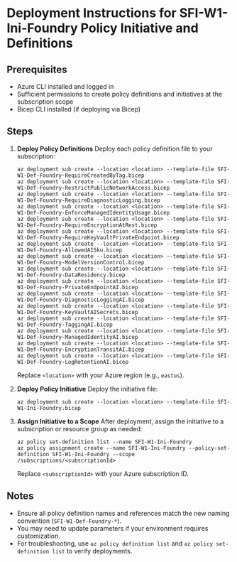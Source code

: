 
# Deployment Instructions for SFI-W1-Ini-Foundry Policy Initiative and Definitions

## Prerequisites
- Azure CLI installed and logged in
- Sufficient permissions to create policy definitions and initiatives at the subscription scope
- Bicep CLI installed (if deploying via Bicep)

## Steps

1. **Deploy Policy Definitions**
   Deploy each policy definition file to your subscription:
   ```pwsh
   az deployment sub create --location <location> --template-file SFI-W1-Def-Foundry-RequireCreatedByTag.bicep
   az deployment sub create --location <location> --template-file SFI-W1-Def-Foundry-RestrictPublicNetworkAccess.bicep
   az deployment sub create --location <location> --template-file SFI-W1-Def-Foundry-RequireDiagnosticLogging.bicep
   az deployment sub create --location <location> --template-file SFI-W1-Def-Foundry-EnforceManagedIdentityUsage.bicep
   az deployment sub create --location <location> --template-file SFI-W1-Def-Foundry-RequireEncryptionAtRest.bicep
   az deployment sub create --location <location> --template-file SFI-W1-Def-Foundry-RequireKeyVaultPrivateEndpoint.bicep
   az deployment sub create --location <location> --template-file SFI-W1-Def-Foundry-AllowedAISku.bicep
   az deployment sub create --location <location> --template-file SFI-W1-Def-Foundry-ModelVersionControl.bicep
   az deployment sub create --location <location> --template-file SFI-W1-Def-Foundry-DataResidency.bicep
   az deployment sub create --location <location> --template-file SFI-W1-Def-Foundry-PrivateEndpointAI.bicep
   az deployment sub create --location <location> --template-file SFI-W1-Def-Foundry-DiagnosticLoggingAI.bicep
   az deployment sub create --location <location> --template-file SFI-W1-Def-Foundry-KeyVaultAISecrets.bicep
   az deployment sub create --location <location> --template-file SFI-W1-Def-Foundry-TaggingAI.bicep
   az deployment sub create --location <location> --template-file SFI-W1-Def-Foundry-ManagedIdentityAI.bicep
   az deployment sub create --location <location> --template-file SFI-W1-Def-Foundry-EncryptionTransitAI.bicep
   az deployment sub create --location <location> --template-file SFI-W1-Def-Foundry-LogRetentionAI.bicep
   ```
   Replace `<location>` with your Azure region (e.g., `eastus`).

2. **Deploy Policy Initiative**
   Deploy the initiative file:
   ```pwsh
   az deployment sub create --location <location> --template-file SFI-W1-Ini-Foundry.bicep
   ```

3. **Assign Initiative to a Scope**
   After deployment, assign the initiative to a subscription or resource group as needed:
   ```pwsh
   az policy set-definition list --name SFI-W1-Ini-Foundry
   az policy assignment create --name SFI-W1-Ini-Foundry --policy-set-definition SFI-W1-Ini-Foundry --scope /subscriptions/<subscriptionId>
   ```
   Replace `<subscriptionId>` with your Azure subscription ID.

## Notes
- Ensure all policy definition names and references match the new naming convention (`SFI-W1-Def-Foundry-*`).
- You may need to update parameters if your environment requires customization.
- For troubleshooting, use `az policy definition list` and `az policy set-definition list` to verify deployments.
